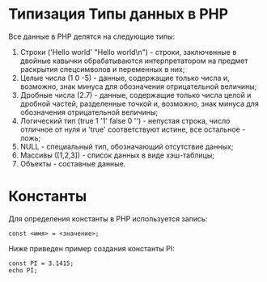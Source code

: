 Типизация
Типы данных в PHP
=================

Все данные в PHP делятся на следующие типы:

1. Строки ('Hello world' "Hello world\n") - строки, заключенные в двойные кавычки обрабатываются интерпретатором на предмет раскрытия спецсимволов и переменных в них;
1. Целые числа (1 0 -5) - данные, содержащие только числа и, возможно, знак минуса для обозначения отрицательной величины;
1. Дробные числа (2.7) - данные, содержащие только числа целой и дробной частей, разделенные точкой и, возможно, знак минуса для обозначения отрицательной величины;
1. Логический тип (true 1 '1' false 0 '') - непустая строка, число отличное от нуля и 'true' соответствуют истине, все остальное - ложь;
1. NULL - специальный тип, обозначающий отсутствие данных;
1. Массивы ([1,2,3]) - список данных в виде хэш-таблицы;
1. Объекты - составные данные.

Константы
=========

Для определения константы в PHP используется запись:

    const <имя> = <значение>;

Ниже приведен пример создания константы PI:

    const PI = 3.1415;
    echo PI;
